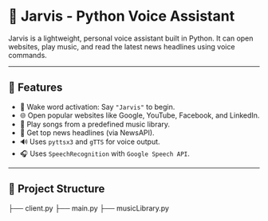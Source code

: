 # 🤖 Jarvis - Python Voice Assistant

Jarvis is a lightweight, personal voice assistant built in Python. It can open websites, play music, and read the latest news headlines using voice commands.

---

## 🚀 Features

- 🎤 Wake word activation: Say `"Jarvis"` to begin.
- 🌐 Open popular websites like Google, YouTube, Facebook, and LinkedIn.
- 🎵 Play songs from a predefined music library.
- 📰 Get top news headlines (via NewsAPI).
- 🔊 Uses `pyttsx3` and `gTTS` for voice output.
- 🎧 Uses `SpeechRecognition` with `Google Speech API`.

---

## 📁 Project Structure

├── client.py
├── main.py
├── musicLibrary.py


